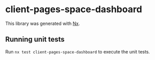 # client-pages-space-dashboard

This library was generated with [Nx](https://nx.dev).

## Running unit tests

Run `nx test client-pages-space-dashboard` to execute the unit tests.
